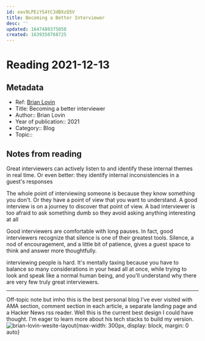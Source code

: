 ```yaml
---
id: eav9LPEiYS4tC3dBXzQ5V
title: Becoming a Better Interviewer
desc: ''
updated: 1647480375058
created: 1639350768725
---
```

# Reading 2021-12-13

## Metadata

- Ref: [Brian Lovin](https://brianlovin.com/writing/becoming-a-better-interviewer)
- Title: Becoming a better interviewer
- Author:: Brian Lovin
- Year of publication:: 2021
- Category:: Blog
- Topic:: 

## Notes from reading

Great interviewers can actively listen to and identify these internal themes in real time. Or even better: they identify internal inconsistencies in a guest's responses

The whole point of interviewing someone is because they know something you don't. Or they have a point of view that you want to understand. A good interview is on a journey to discover that point of view. A bad interviewer is too afraid to ask something dumb so they avoid asking anything interesting at all

Good interviewers are comfortable with long pauses. In fact, good interviewers recognize that silence is one of their greatest tools. Silence, a nod of encouragement, and a little bit of patience, gives a guest space to think and answer more thoughtfully.

interviewing people is hard. It's mentally taxing because you have to balance so many considerations in your head all at once, while trying to look and speak like a normal human being, and you'll understand why there are very few truly great interviewers.

---
Off-topic note but imho this is the best personal blog I've ever visited with AMA section, comment section in each article, a separate landing page and a Hacker News rss reader. Well this is the current best design I could have thought. I'm eager to learn more about his tech stacks to build my version.
![brian-lovin-wesite-layout](https://i.imgur.com/oiLXcDj.jpg){max-width: 300px, display: block, margin: 0 auto}
